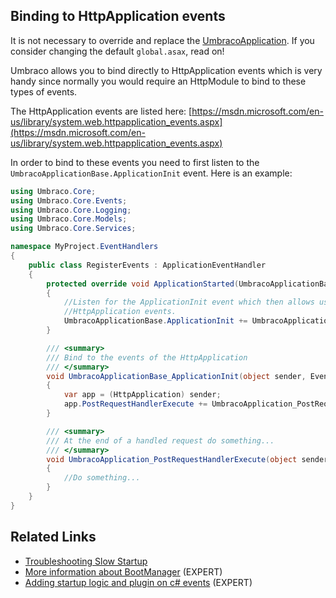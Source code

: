 ## Binding to HttpApplication events

It is not necessary to override and replace the [UmbracoApplication](https://our.umbraco.com/apidocs/csharp/api/Umbraco.Web.UmbracoApplication.html).  If you consider changing the default `global.asax`, read on!

Umbraco allows you to bind directly to HttpApplication events which is very handy since normally you would require an HttpModule to bind to these types of events. 

The HttpApplication events are listed here: [https://msdn.microsoft.com/en-us/library/system.web.httpapplication_events.aspx](https://msdn.microsoft.com/en-us/library/system.web.httpapplication_events.aspx)

In order to bind to these events you need to first listen to the `UmbracoApplicationBase.ApplicationInit` event. Here is an example:

```csharp
using Umbraco.Core;
using Umbraco.Core.Events;
using Umbraco.Core.Logging;
using Umbraco.Core.Models;
using Umbraco.Core.Services;

namespace MyProject.EventHandlers
{
    public class RegisterEvents : ApplicationEventHandler
    {
        protected override void ApplicationStarted(UmbracoApplicationBase umbracoApplication, ApplicationContext applicationContext)
        {
            //Listen for the ApplicationInit event which then allows us to bind to the
            //HttpApplication events.
            UmbracoApplicationBase.ApplicationInit += UmbracoApplicationBase_ApplicationInit;     
        }

        /// <summary>
        /// Bind to the events of the HttpApplication
        /// </summary>
        void UmbracoApplicationBase_ApplicationInit(object sender, EventArgs e)
        {
            var app = (HttpApplication) sender;
            app.PostRequestHandlerExecute += UmbracoApplication_PostRequestHandlerExecute;
        }

        /// <summary>
        /// At the end of a handled request do something... 
        /// </summary>            
        void UmbracoApplication_PostRequestHandlerExecute(object sender, EventArgs e)
        {
            //Do something...
        }
    }
}
```

## Related Links
* [Troubleshooting Slow Startup](Troubleshooting-Slow-Startup.md)
* [More information about BootManager](Understanding-BootManagers.md) (EXPERT)
* [Adding startup logic and plugin on c# events](Application-Startup.md) (EXPERT)
